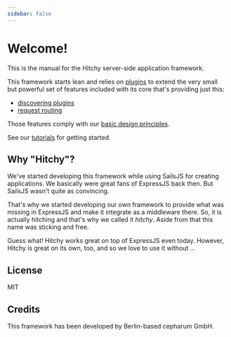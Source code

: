 ```yaml
---
sidebar: false
---
```


# Welcome!

This is the manual for the Hitchy server-side application framework. 

This framework starts lean and relies on [plugins](plugins) to extend the very small but powerful set of features included with its core that's providing just this:

* [discovering plugins](internals/architecture-basics.md#discovering-plugins)
* [request routing](internals/routing-basics)

Those features comply with our [basic design principles](principles).

See our [tutorials](tutorials/) for getting started.


## Why "Hitchy"?

We've started developing this framework while using SailsJS for creating applications. We basically were great fans of ExpressJS back then. But SailsJS wasn't quite as convincing. 

That's why we started developing our own framework to provide what was missing in ExpressJS and make it integrate as a middleware there. So, it is actually hitching and that's why we called it _hitchy_. Aside from that this name was sticking and free.

Guess what! Hitchy works great on top of ExpressJS even today. However, Hitchy is great on its own, too, and so we love to use it without ...


## License

MIT

## Credits

This framework has been developed by Berlin-based cepharum GmbH.
